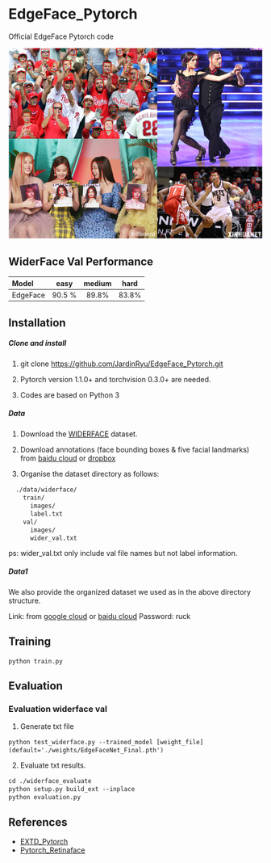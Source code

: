 # EdgeFace_Pytorch
Official EdgeFace Pytorch code
<p align="center"><img src="data/result.png" width="640"\></p>

## WiderFace Val Performance
| Model | easy | medium | hard |
|:-|:-:|:-:|:-:|
| EdgeFace | 90.5 % | 89.8% | 83.8% |


## Installation
##### Clone and install
1. git clone https://github.com/JardinRyu/EdgeFace_Pytorch.git

2. Pytorch version 1.1.0+ and torchvision 0.3.0+ are needed.

3. Codes are based on Python 3

##### Data
1. Download the [WIDERFACE](http://shuoyang1213.me/WIDERFACE/WiderFace_Results.html) dataset.

2. Download annotations (face bounding boxes & five facial landmarks) from [baidu cloud](https://pan.baidu.com/s/1Laby0EctfuJGgGMgRRgykA) or [dropbox](https://www.dropbox.com/s/7j70r3eeepe4r2g/retinaface_gt_v1.1.zip?dl=0)

3. Organise the dataset directory as follows:

```Shell
  ./data/widerface/
    train/
      images/
      label.txt
    val/
      images/
      wider_val.txt
```
ps: wider_val.txt only include val file names but not label information.

##### Data1
We also provide the organized dataset we used as in the above directory structure.

Link: from [google cloud](https://drive.google.com/open?id=11UGV3nbVv1x9IC--_tK3Uxf7hA6rlbsS) or [baidu cloud](https://pan.baidu.com/s/1jIp9t30oYivrAvrgUgIoLQ) Password: ruck

## Training

```Shell
python train.py
```

## Evaluation
### Evaluation widerface val
1. Generate txt file
```Shell
python test_widerface.py --trained_model [weight_file] (default='./weights/EdgeFaceNet_Final.pth')
```
2. Evaluate txt results.
```Shell
cd ./widerface_evaluate
python setup.py build_ext --inplace
python evaluation.py
```

## References
- [EXTD_Pytorch](https://github.com/clovaai/EXTD_Pytorch)
- [Pytorch_Retinaface](https://github.com/biubug6/Pytorch_Retinaface)

